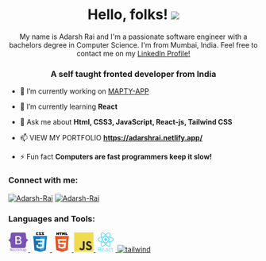 <!-- <img src="https://static.dribbble.com/users/730703/screenshots/6581243/avento.gif" align ="Center" alt ="Persoon typing code"> -->
<h1 align="center">Hello, folks! <img src="https://raw.githubusercontent.com/MartinHeinz/MartinHeinz/master/wave.gif" width="30px"></h1>
<p align="center">My name is Adarsh Rai and I'm a passionate software engineer with a bachelors degree in Computer Science.
I'm from Mumbai, India. Feel free to contact me on my <a href="https://www.linkedin.com/in/adarshrai0">LinkedIn Profile!</a></p>

<h3 align="center">A self taught fronted developer from India</h3>



- 🔭 I’m currently working on [MAPTY-APP](https://mapty-app-adarshrai.netlify.app/)

- 🌱 I’m currently learning **React**




- 💬 Ask me about **Html, CSS3, JavaScript, React-js, Tailwind CSS**

- 📫 VIEW MY PORTFOLIO  **https://adarshrai.netlify.app/**



- ⚡ Fun fact **Computers are fast programmers keep it slow!**

<h3 align="left">Connect with me:</h3>
<p align="left">

<a href="https://twitter.com/adarshrai00" target="blank"><img align="center" src="https://raw.githubusercontent.com/rahuldkjain/github-profile-readme-generator/master/src/images/icons/Social/twitter.svg" alt="Adarsh-Rai" height="30" width="40" /></a>
<a href="https://www.linkedin.com/in/adarsh-rai-0" target="blank"><img align="center" src="https://raw.githubusercontent.com/rahuldkjain/github-profile-readme-generator/master/src/images/icons/Social/linked-in-alt.svg" alt="Adarsh-Rai" height="30" width="40" /></a>
  




<h3 align="left">Languages and Tools:</h3>
<p align="left"> <a href="https://getbootstrap.com" target="_blank" rel="noreferrer"> <img src="https://raw.githubusercontent.com/devicons/devicon/master/icons/bootstrap/bootstrap-plain-wordmark.svg" alt="bootstrap" width="40" height="40"/> </a> <a href="https://www.w3schools.com/css/" target="_blank" rel="noreferrer"> <img src="https://raw.githubusercontent.com/devicons/devicon/master/icons/css3/css3-original-wordmark.svg" alt="css3" width="40" height="40"/> </a> <a href="https://www.w3.org/html/" target="_blank" rel="noreferrer"> <img src="https://raw.githubusercontent.com/devicons/devicon/master/icons/html5/html5-original-wordmark.svg" alt="html5" width="40" height="40"/> </a> <a href="https://developer.mozilla.org/en-US/docs/Web/JavaScript" target="_blank" rel="noreferrer"> <img src="https://raw.githubusercontent.com/devicons/devicon/master/icons/javascript/javascript-original.svg" alt="javascript" width="40" height="40"/> </a> <a href="https://reactjs.org/" target="_blank" rel="noreferrer"> <img src="https://raw.githubusercontent.com/devicons/devicon/master/icons/react/react-original-wordmark.svg" alt="react" width="40" height="40"/> </a> <a href="https://tailwindcss.com/" target="_blank" rel="noreferrer"> <img src="https://www.vectorlogo.zone/logos/tailwindcss/tailwindcss-icon.svg" alt="tailwind" width="40" height="40"/> </a> </p>


<!--
**AdarshRai0/AdarshRai0** is a ✨ _special_ ✨ repository because its `README.md` (this file) appears on your GitHub profile.

Here are some ideas to get you started:

- 🔭 I’m currently working on ...
- 🌱 I’m currently learning ...
- 👯 I’m looking to collaborate on ...
- 🤔 I’m looking for help with ...
- 💬 Ask me about ...
- 📫 How to reach me: ...
- 😄 Pronouns: ...
- ⚡ Fun fact: ...
-->
